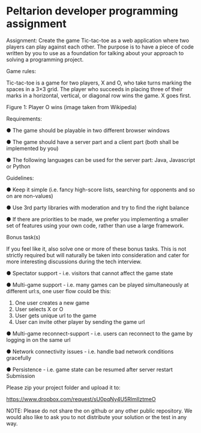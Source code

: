 # Peltarion developer programming assignment


Assignment:
Create the game Tic-tac-toe as a web application where two players can play against each
other. The purpose is to have a piece of code written by you to use as a foundation for talking
about your approach to solving a programming project.

Game rules:

Tic-tac-toe ​is a game for two players, X and O, who take turns marking the spaces in a 3×3 grid.
The player who succeeds in placing three of their marks in a horizontal, vertical, or diagonal row
wins the game. X goes first.

Figure 1: Player O wins (image taken from Wikipedia)



Requirements:

● The game should be playable in two different browser windows

● The game should have a server part and a client part (both shall be implemented by you)

● The following languages can be used for the server part: Java, Javascript or Python

Guidelines:

● Keep it simple (i.e. fancy high-score lists, searching for opponents and so on are
non-values)

● Use 3rd party libraries with moderation and try to find the right balance

● If there are priorities to be made, we prefer you implementing a smaller set of features
using your own code, rather than use a large framework.

Bonus task(s)

If you feel like it, also solve one or more of these bonus tasks. This is not strictly required but will
naturally be taken into consideration and cater for more interesting discussions during the tech
interview.

● Spectator support - i.e. visitors that cannot affect the game state

● Multi-game support - i.e. many games can be played simultaneously at different url:s,
one user flow could be this:

1. One user creates a new game
2. User selects X or O
3. User gets unique url to the game
4. User can invite other player by sending the game url

● Multi-game reconnect-support - i.e. users can reconnect to the game by logging in on the
same url

● Network connectivity issues - i.e. handle bad network conditions gracefully

● Persistence - i.e. game state can be resumed after server restart
Submission

Please zip your project folder and upload it to:

https://www.dropbox.com/request/sU0pqNy4U5RlmIIztmeO

NOTE: Please do not share the on github or any other public repository. We would also like to
ask you to not distribute your solution or the test in any way.
